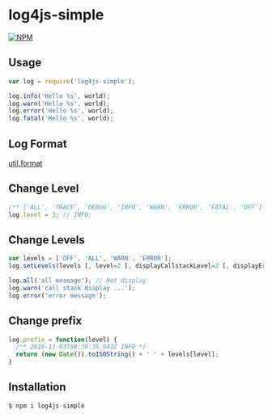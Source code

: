 # log4js-simple

[![NPM](https://nodei.co/npm/log4js-simple.png?downloads=true)](https://nodei.co/npm/log4js-simple/)

## Usage 
```js
var log = require('log4js-simple');

log.info('Hello %s', world);
log.warn('Hello %s', world);
log.error('Hello %s', world);
log.fatal('Hello %s', world);
```

## Log Format
[util.format](https://nodejs.org/api/util.html#util_util_format_format_args)

## Change Level
```js
/** ['ALL', 'TRACE', 'DEBUG', 'INFO', 'WARN', 'ERROR', 'FATAL', 'OFF'] */
log.level = 3; // INFO;
```

## Change Levels
```js
var levels = ['OFF', 'ALL', 'WARN', 'ERROR'];
log.setLevels(levels [, level=2 [, displayCallstackLevel=2 [, displayErrorLevel=3]);

log.all('all message'); // Not display
log.warn('call stack display ...');
log.error('error message');
```

## Change prefix
```js
log.prefix = function(level) {
  /** 2016-11-03T08:39:35.943Z INFO */
  return (new Date()).toISOString() + ' ' + levels[level];
}
```

## Installation
```js
$ npm i log4js-simple
```
